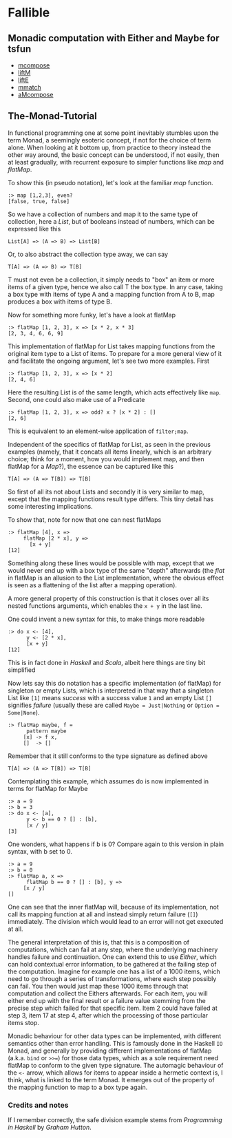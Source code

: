 # Fallible

## Monadic computation with Either and Maybe for tsfun

* [mcompose](test/composition/mcompose.spec.ts)
* [liftM](test/tuple/lift_m.spec.ts)
* [liftE](test/tuple/lift_e.spec.ts)
* [mmatch](test/tuple/mmatch.spec.ts)
* [aMcompose](test/async/a_mcompose.spec.ts)

## The-Monad-Tutorial

In functional programming one at some point inevitably stumbles upon the term Monad,
a seemingly esoteric concept, if not for the choice of term alone. When looking at it
bottom up, from practice to theory instead the other way around, the basic concept can be understood,
if not easily, then at least gradually, with recurrent exposure to simpler functions like *map* and *flatMap*.

To show this (in pseudo notation), let's look at the familiar *map* function.

	:> map [1,2,3], even?
	[false, true, false]

So we have a collection of numbers and map it to the same type of collection, here a *List*,
but of booleans instead of numbers, which can be expressed like this

	List[A] => (A => B) => List[B]

Or, to also abstract the collection type away, we can say

	T[A] => (A => B) => T[B]

T must not even be a collection, it simply needs to "box" an item or more items of a given type, hence
we also call T the box type. In any case, taking a box type with items of type A and a mapping function
from A to B, map produces a box with items of type B.

Now for something more funky, let's have a look at flatMap

	:> flatMap [1, 2, 3], x => [x * 2, x * 3]
	[2, 3, 4, 6, 6, 9]

This implementation of flatMap for List takes mapping functions from the original item type to a List of items.
To prepare for a more general view of it and facilitate the ongoing argument, let's see two more examples. First

	:> flatMap [1, 2, 3], x => [x * 2]
	[2, 4, 6]

Here the resulting List is of the same length, which acts effectively like `map`. Second, one could also make use of a Predicate

	:> flatMap [1, 2, 3], x => odd? x ? [x * 2] : []
	[2, 6]

This is equivalent to an element-wise application of `filter;map`.

Independent of the specifics of flatMap for List, as seen in the previous examples
(namely, that it concats all items linearly, which is an arbitrary choice; think for a moment, how you would implement map, and then flatMap for a *Map*?),
the essence can be captured like this

	T[A] => (A => T[B]) => T[B]

So first of all its not about Lists and secondly it is very similar to map, except that the mapping functions
result type differs. This tiny detail has some interesting implications.

To show that, note for now that one can nest flatMaps

	:> flatMap [4], x =>
	     flatMap [2 * x], y =>
	       [x + y]
	[12]

Something along these lines would be possible with map, except that we would never end up with a box type of the same "depth"
afterwards (the *flat* in flatMap is an allusion to the List implementation, where the obvious effect is seen as a flattening of the list after a mapping operation).

A more general property of this construction is that it closes over all its nested functions arguments, which enables the `x + y` in the
last line.

One could invent a new syntax for this, to make things more readable

	:> do x <- [4],
	      y <- [2 * x],
	      [x + y]
	[12]

This is in fact done in *Haskell* and *Scala*, albeit here things are tiny bit simplified

Now lets say this do notation has a specific implementation (of flatMap) for singleton or empty Lists, which is interpreted in that way that
a singleton List like `[1]` means *success* with a success value `1` and an empty List `[]` signifies *failure* (usually these are called `Maybe = Just|Nothing` or `Option = Some|None`).

	:> flatMap maybe, f =
	      pattern maybe
		 [x] -> f x,
		 []  -> []

Remember that it still conforms to the type signature as defined above

	T[A] => (A => T[B]) => T[B]

Contemplating this example, which assumes do is now implemented in terms for flatMap for Maybe

	:> a = 9
	:> b = 3
	:> do x <- [a],
	      y <- b == 0 ? [] : [b],
	      [x / y]
	[3]

One wonders, what happens if b is 0? Compare again to this version in plain syntax, with b set to 0.

	:> a = 9
	:> b = 0
	:> flatMap a, x =>
	      flatMap b == 0 ? [] : [b], y =>
	   	 [x / y]
	[]

One can see that the inner flatMap will, because of its implementation, not call its mapping function at all
and instead simply return failure (`[]`) immediately. The division which would lead to an error will not get executed at all.

The general interpretation of this is, that this is a composition of computations, which can fail at any step,
where the underlying machinery handles failure and continuation. One can extend this to use *Either*, which can hold contextual error information,
to be gathered at the failing step of the computation. Imagine for example one has a list of a 1000 items, which need to go through a series of
transformations, where each step possibly can fail. You then would just map these 1000 items through that computation and collect the Eithers afterwards.
For each item, you will either end up with the final result or a failure value stemming from the precise step which failed for that specific item. Item 2 could have failed at step 3, item 17 at step 4, after which the processing of those particular items stop.

Monadic behaviour for other data types can be implemented, with different semantics other than
error handling. This is famously done in the Haskell `IO` Monad, and generally by providing different implementations of flatMap (a.k.a. `bind` or `>>=`) for those data types, which as a sole requirement need flatMap to conform to the given type signature. The automagic behaviour of the `<-` arrow, which allows for items to appear inside a hermetic context is, I think, what is linked to the term Monad. It emerges out of the property of the mapping function to map to a box type again.

### Credits and notes

If I remember correctly, the safe division example stems from *Programming in Haskell* by *Graham Hutton*.
